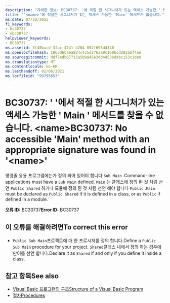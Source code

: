 ```yaml
---
description: "자세한 정보: BC30737: '에 적절 한 시그니처가 있는 액세스 가능한 ' Main ' 메서드를 찾을 수 없습니다.<name>"
title: "'<name>'에 적절한 시그니처가 있는 액세스 가능한 'Main' 메서드가 없습니다."
ms.date: 07/20/2015
f1_keywords:
- bc30737
- vbc30737
helpviewer_keywords:
- BC30737
ms.assetid: 3f40bacd-3fac-4741-b204-852f693d4340
ms.openlocfilehash: 1865d6baea824c435d276aa9c160bcd282abf4ae
ms.sourcegitcommit: ddf7edb67715a5b9a45e3dd44536dabc153c1de0
ms.translationtype: MT
ms.contentlocale: ko-KR
ms.lasthandoff: 02/06/2021
ms.locfileid: "99795653"
---
```

# <a name="bc30737-no-accessible-main-method-with-an-appropriate-signature-was-found-in-name"></a><span data-ttu-id="45df5-103">BC30737: ' '에서 적절 한 시그니처가 있는 액세스 가능한 ' Main ' 메서드를 찾을 수 없습니다. \<name></span><span class="sxs-lookup"><span data-stu-id="45df5-103">BC30737: No accessible 'Main' method with an appropriate signature was found in '\<name>'</span></span>

<span data-ttu-id="45df5-104">명령줄 응용 프로그램에는가 정의 되어 있어야 합니다 `Sub Main` .</span><span class="sxs-lookup"><span data-stu-id="45df5-104">Command-line applications must have a `Sub Main` defined.</span></span> <span data-ttu-id="45df5-105">`Main` 는 클래스에 정의 된 것 처럼 선언 `Public Shared` 하거나 모듈에 정의 된 것 처럼 선언 해야 합니다 `Public` .</span><span class="sxs-lookup"><span data-stu-id="45df5-105">`Main` must be declared as `Public Shared` if it is defined in a class, or as `Public` if defined in a module.</span></span>

 <span data-ttu-id="45df5-106">**오류 ID:** BC30737</span><span class="sxs-lookup"><span data-stu-id="45df5-106">**Error ID:** BC30737</span></span>

## <a name="to-correct-this-error"></a><span data-ttu-id="45df5-107">이 오류를 해결하려면</span><span class="sxs-lookup"><span data-stu-id="45df5-107">To correct this error</span></span>

- <span data-ttu-id="45df5-108">`Public Sub Main`프로젝트에 대 한 프로시저를 정의 합니다.</span><span class="sxs-lookup"><span data-stu-id="45df5-108">Define a `Public Sub Main` procedure for your project.</span></span> <span data-ttu-id="45df5-109">`Shared`클래스 내에서 정의 하는 경우에만이를 선언 합니다.</span><span class="sxs-lookup"><span data-stu-id="45df5-109">Declare it as `Shared` if and only if you define it inside a class.</span></span>

## <a name="see-also"></a><span data-ttu-id="45df5-110">참고 항목</span><span class="sxs-lookup"><span data-stu-id="45df5-110">See also</span></span>

- [<span data-ttu-id="45df5-111">Visual Basic 프로그램의 구조</span><span class="sxs-lookup"><span data-stu-id="45df5-111">Structure of a Visual Basic Program</span></span>](../../programming-guide/program-structure/structure-of-a-visual-basic-program.md)
- [<span data-ttu-id="45df5-112">절차</span><span class="sxs-lookup"><span data-stu-id="45df5-112">Procedures</span></span>](../../programming-guide/language-features/procedures/index.md)
